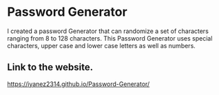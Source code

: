
# Password Generator

I created a password Generator that can randomize a set
of characters ranging from 8 to 128 characters.
This Password Generator uses special characters,
upper case and lower case letters as well as numbers.

## Link to the website.
https://iyanez2314.github.io/Password-Generator/
